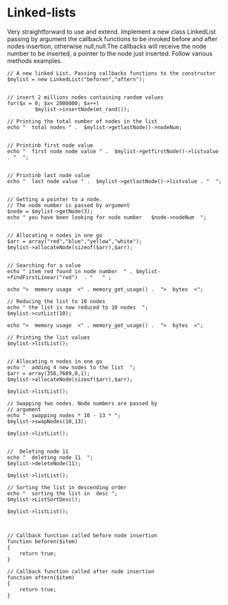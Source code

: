 # Linked-lists

Very straightforward to use and extend.
Implement a new class LinkedList passing by argument the callback functions to be invoked before and after nodes insertion, otherwise null,null.The callbacks will receive the node number to be inserted, a pointer to the node just inserted. Follow various methods examples.




    // A new linked List. Passing callbacks functions to the constructor
    $mylist = new LinkedList("beforen","aftern");
   
   
    // insert 2 millions nodes containing random values
    for($x = 0; $x< 2000000; $x++)
             $mylist->insertNode(mt_rand());
  
    // Printing the total number of nodes in the list
    echo "  total nodes " .  $mylist->getlastNode()->nodeNum; 
  

    // Printinb first node value
    echo "  first node node value " .  $mylist->getfirstNode()->listvalue . "  ";
   
    
    // Printinb last node value
    echo "  last node value " .  $mylist->getlastNode()->listvalue . "  ";
    

    // Getting a pointer to a node.
    // The node number is passed by argument
    $node = $mylist->getNode(3);
    echo " you have been looking for node number   $node->nodeNum  ";
    
    
    // Allocating n nodes in one go 
    $arr = array("red","blue","yellow","white");
    $mylist->allocateNode(sizeof($arr),$arr);


    // Searching for a value
    echo " item red found in node number  " . $mylist->findFirstLinear("red")  . "   " ;

    echo ">  memory usage  <" . memory_get_usage() .  ">  bytes  <";
    
    // Reducing the list to 10 nodes
    echo " the list is now reduced to 10 nodes  ";
    $mylist->cutList(10);
   
    echo ">  memory usage  <" . memory_get_usage() .  ">  bytes  <";
    
    // Printing the list values
    $mylist->listList();
   
 
    // Allocating n nodes in one go
    echo "  adding 4 new nodes to the list  ";
    $arr = array(356,7689,0,1);
    $mylist->allocateNode(sizeof($arr),$arr);
    
    $mylist->listList();
    
    // Swapping two nodes. Node numbers are passed by
    // argument
    echo "  swapping nodes * 10 - 13 * ";
    $mylist->swapNodes(10,13);
    
    $mylist->listList();
    
    
    //  Deleting node 11
    echo "  deleting node 11  ";
    $mylist->deleteNode(11);

    $mylist->listList();
    
    // Sorting the list in descending order
    echo "  sorting the list in  desc ";
    $mylist->ListSortDesc();
  
    $mylist->listList();
     
     
     
    // Callback function called before node insertion
    function beforen($item)
    { 
        return true;
    } 
    
    // Callback function called after node insertion
    function aftern($item)
    {
        return true;
    } 


 
